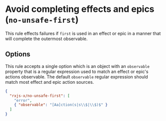 # Avoid completing effects and epics (`no-unsafe-first`)

This rule effects failures if `first` is used in an effect or epic in a manner that will complete the outermost observable.

## Options

This rule accepts a single option which is an object with an `observable` property that is a regular expression used to match an effect or epic's actions observable. The default `observable` regular expression should match most effect and epic action sources.

```json
{
  "rxjs-x/no-unsafe-first": [
    "error",
    { "observable": "[Aa]ction(s|s\\$|\\$)$" }
  ]
}
```
